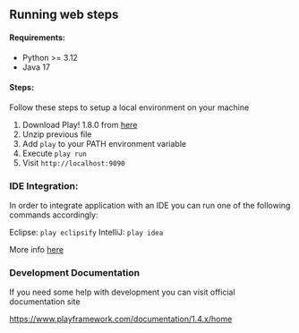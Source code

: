 ## Running web steps 

#### Requirements:

- Python >= 3.12
- Java 17

#### Steps:

Follow these steps to setup a local environment on your machine

1. Download Play! 1.8.0 from [here](https://github.com/jaesga/play1/releases/download/1.8/play-1.8.0.zip)
2. Unzip previous file
3. Add `play` to your PATH environment variable
4. Execute `play run`
5. Visit `http://localhost:9090`


### IDE Integration:

In order to integrate application with an IDE you can run one of the following commands accordingly:

Eclipse: `play eclipsify`
IntelliJ: `play idea`

More info [here](https://www.playframework.com/documentation/1.4.x/ide)


### Development Documentation

If you need some help with development you can visit official documentation site

https://www.playframework.com/documentation/1.4.x/home
